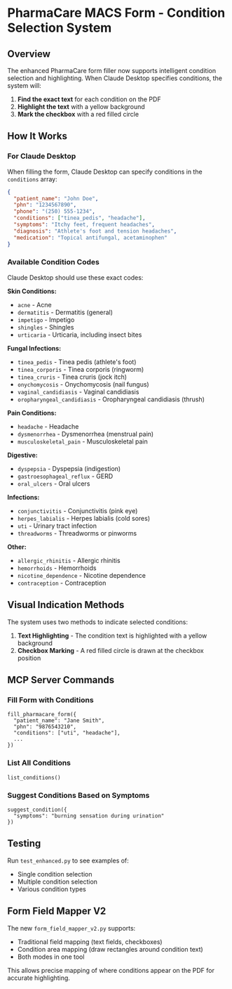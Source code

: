 # PharmaCare MACS Form - Condition Selection System

## Overview
The enhanced PharmaCare form filler now supports intelligent condition selection and highlighting. When Claude Desktop specifies conditions, the system will:

1. **Find the exact text** for each condition on the PDF
2. **Highlight the text** with a yellow background
3. **Mark the checkbox** with a red filled circle

## How It Works

### For Claude Desktop
When filling the form, Claude Desktop can specify conditions in the `conditions` array:

```json
{
  "patient_name": "John Doe",
  "phn": "1234567890",
  "phone": "(250) 555-1234",
  "conditions": ["tinea_pedis", "headache"],
  "symptoms": "Itchy feet, frequent headaches",
  "diagnosis": "Athlete's foot and tension headaches",
  "medication": "Topical antifungal, acetaminophen"
}
```

### Available Condition Codes
Claude Desktop should use these exact codes:

**Skin Conditions:**
- `acne` - Acne
- `dermatitis` - Dermatitis (general)
- `impetigo` - Impetigo
- `shingles` - Shingles
- `urticaria` - Urticaria, including insect bites

**Fungal Infections:**
- `tinea_pedis` - Tinea pedis (athlete's foot)
- `tinea_corporis` - Tinea corporis (ringworm)
- `tinea_cruris` - Tinea cruris (jock itch)
- `onychomycosis` - Onychomycosis (nail fungus)
- `vaginal_candidiasis` - Vaginal candidiasis
- `oropharyngeal_candidiasis` - Oropharyngeal candidiasis (thrush)

**Pain Conditions:**
- `headache` - Headache
- `dysmenorrhea` - Dysmenorrhea (menstrual pain)
- `musculoskeletal_pain` - Musculoskeletal pain

**Digestive:**
- `dyspepsia` - Dyspepsia (indigestion)
- `gastroesophageal_reflux` - GERD
- `oral_ulcers` - Oral ulcers

**Infections:**
- `conjunctivitis` - Conjunctivitis (pink eye)
- `herpes_labialis` - Herpes labialis (cold sores)
- `uti` - Urinary tract infection
- `threadworms` - Threadworms or pinworms

**Other:**
- `allergic_rhinitis` - Allergic rhinitis
- `hemorrhoids` - Hemorrhoids
- `nicotine_dependence` - Nicotine dependence
- `contraception` - Contraception

## Visual Indication Methods

The system uses two methods to indicate selected conditions:

1. **Text Highlighting** - The condition text is highlighted with a yellow background
2. **Checkbox Marking** - A red filled circle is drawn at the checkbox position

## MCP Server Commands

### Fill Form with Conditions
```
fill_pharmacare_form({
  "patient_name": "Jane Smith",
  "phn": "9876543210",
  "conditions": ["uti", "headache"],
  ...
})
```

### List All Conditions
```
list_conditions()
```

### Suggest Conditions Based on Symptoms
```
suggest_condition({
  "symptoms": "burning sensation during urination"
})
```

## Testing
Run `test_enhanced.py` to see examples of:
- Single condition selection
- Multiple condition selection
- Various condition types

## Form Field Mapper V2
The new `form_field_mapper_v2.py` supports:
- Traditional field mapping (text fields, checkboxes)
- Condition area mapping (draw rectangles around condition text)
- Both modes in one tool

This allows precise mapping of where conditions appear on the PDF for accurate highlighting.